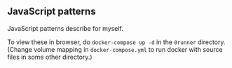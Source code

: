 ## JavaScript patterns

JavaScript patterns describe for myself.

To view these in browser, do `docker-compose up -d` in the `0runner` directory. (Change volume mapping in `docker-compose.yml` to run docker with source files in some other directory.) 
